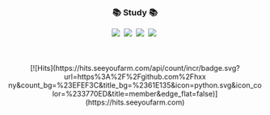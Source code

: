 

<h3 align="center">📚 Study 📚</h3>
<p align="center">
  <img src="https://img.shields.io/badge/Python-3766AB?style=flat-square&logo=Python&logoColor=white"/></a>&nbsp 
  <img src="https://img.shields.io/badge/Node.js-339933?style=flat-square&logo=Node.js&logoColor=white"/></a>&nbsp
  <img src="https://img.shields.io/badge/Mysql-E6B91E?style=flat-square&logo=MySql&logoColor=white"/></a>&nbsp
  <img src="https://img.shields.io/badge/C-2496ED?style=flat-square&logo=C&logoColor=white"/></a>&nbsp
  <br>
  <br>
  <br>
  <br>
  [![Hits](https://hits.seeyoufarm.com/api/count/incr/badge.svg?url=https%3A%2F%2Fgithub.com%2Fhxx
  ny&count_bg=%23EFEF3C&title_bg=%2361E135&icon=python.svg&icon_color=%233770ED&title=member&edge_flat=false)](https://hits.seeyoufarm.com)
</p>

